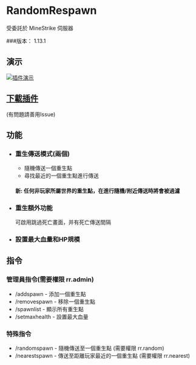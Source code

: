 # RandomRespawn
受委託於 MineStrike 伺服器

###版本： 1.13.1


## 演示
[![插件演示](https://img.youtube.com/vi/0tXYNqHz65o/0.jpg)](https://www.youtube.com/watch?v=0tXYNqHz65o)

## [下載插件](http://gestyy.com/wZsJc0)
(有問題請善用Issue)


## 功能

- ### 重生傳送模式(兩個)
  - 隨機傳送一個重生點
  - 尋找最近的一個重生點進行傳送
  #### 新: 任何非玩家所屬世界的重生點，在進行隨機/附近傳送時將會被過濾
  
- ### 重生額外功能

  可啟用跳過死亡畫面，并有死亡傳送間隔
  
- ### 設置最大血量和HP規模
  
## 指令
  ### 管理員指令(需要權限 rr.admin)
  - /addspawn <name> - 添加一個重生點
  - /removespawn <name> - 移除一個重生點
  - /spawnlist - 顯示所有重生點
  - /setmaxhealth - 設置最大血量
  ### 特殊指令
  - /randomspawn - 隨機傳送至一個重生點 (需要權限 rr.random)
  - /nearestspawn - 傳送至距離玩家最近的一個重生點 (需要權限 rr.nearest)
 
  
  
